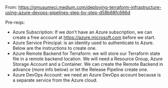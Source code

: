 From: https://gmusumeci.medium.com/deploying-terraform-infrastructure-using-azure-devops-pipelines-step-by-step-d58b68fc666d

Pre-reqs:

- Azure Subscription: If we don’t have an Azure subscription, we can create a free account at https://azure.microsoft.com before we start.
- Azure Service Principal: is an identity used to authenticate to Azure. Below are the instructions to create one.
- Azure Remote Backend for Terraform: we will store our Terraform state file in a remote backend location. We will need a Resource Group, Azure Storage Account and a Container. We can create the Remote Backend in advance (more info below) or let the Release Pipeline create one.
- Azure DevOps Account: we need an Azure DevOps account because is a separate service from the Azure cloud.